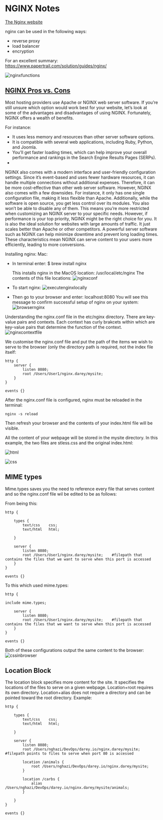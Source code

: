 # NGINX Notes

[The Nginx website](https://www.nginx.com/)

nginx can be used in the following ways:
  - reverse proxy
  - load balancer
  - encryption

For an excellent summary:
https://www.papertrail.com/solution/guides/nginx/

![nginxfunctions](https://www.nginx.com/wp-content/uploads/2018/10/NAP-with-Controller-2-0.png)

## [NGINX Pros vs. Cons](https://www.elegantthemes.com/blog/wordpress/what-is-nginx-an-overview-of-the-basics) 
Most hosting providers use Apache or NGINX web server software. If you’re still unsure which option would work best for your website, let’s look at some of the advantages and disadvantages of using NGINX. Fortunately, NGINX offers a wealth of benefits. 

For instance: 
  - It uses less memory and resources than other server software options.
  - It is compatible with several web applications, including Ruby, Python, and Joomla.
  - You’ll get faster loading times, which can help improve your overall performance and rankings in the Search Engine Results Pages (SERPs).
- 
NGINX also comes with a modern interface and user-friendly configuration settings. Since it’s event-based and uses fewer hardware resources, it can handle multiple connections without additional expenses. Therefore, it can be more cost-effective than other web server software.
However, NGINX also comes with a few downsides. For instance, it only has one single configuration file, making it less flexible than Apache.
Additionally, while the software is open source, you get less control over its modules. You also won’t be able to disable any of them. This means you’re more restricted when customizing an NGINX server to your specific needs.
However, if performance is your top priority, NGINX might be the right choice for you. It is also the ideal solution for websites with large amounts of traffic. It just scales better than Apache or other competitors.
A powerful server software such as NGINX can help minimize downtime and prevent long loading times. These characteristics mean NGINX can serve content to your users more efficiently, leading to more conversions.


Installing nginx:
Mac:
  - In terminal enter:
    $ brew install nginx

    This installs nginx in the MacOS location: /usr/local/etc/nginx
    The contents of this file locations:
    ![nginxconf](https://github.com/naqeebghazi/nginx.darey/blob/main/images/Screenshot%202023-11-05%20at%2023.26.02.png?raw=true)

  - To start nginx:
    ![executenginxlocally](https://github.com/naqeebghazi/nginx.darey/blob/main/images/executeNginxLocally.png)

  - Then go to your browser and enter: localhost:8080
    You will see this message to confirm successful setup of nginx on your system:
    ![browsernginx](https://github.com/naqeebghazi/nginx.darey/blob/main/images/nginxlocalhost.png)

Understanding the nginx.conf file in the etc/nginx directory.
There are key-value pairs and contexts. Each context has curly brakcets within which are key-value pairs that determine the function of the context. 
![nginxcontextfile](https://github.com/naqeebghazi/nginx.darey/blob/main/images/nginxcontext.png?raw=true)

We customise the nginx.conf file and put the path of the items we wish to serve to the browser (only the directory path is required, not the index file itself:
  
    http {
        server {
            listen 8080;
            root /Users/User1/nginx.darey/mysite;
        }
    }
    
    events {}

After the nginx.conf file is configured, nginx must be reloaded in the terminal:

    nginx -s reload

Then refresh your browser and the contents of your index.html file will be visible. 

All the content of your webpage will be stored in the mysite directory. In this example, the two files are stless.css and the original index.html:

![html](https://github.com/naqeebghazi/nginx.darey/blob/main/images/htmlshot.png?raw=true)

![css](https://github.com/naqeebghazi/nginx.darey/blob/main/images/stylescss.png?raw=true)

## MIME types
Mime.types saves you the need to reference every file that serves content and so the nginx.conf file wil be edited to be as follows:

From being this:
    
    http {
    
        types {
            text/css    css;
            text/html   html;
    
        }
    
        server {
            listen 8080;
            root /Users/User1/nginx.darey/mysite;    #filepath that contains the files that we want to serve when this port is accessed
        }
    }
    
    events {}
    

To this which used mime.types:

    http {
    
    include mime.types;
    
        server {
            listen 8080;
            root /Users/User1/nginx.darey/mysite;    #filepath that contains the files that we want to serve when this port is accessed
        }
    }
    
    events {}
  

Both of these configurations output the same content to the browser:
![cssinbrowser](https://github.com/naqeebghazi/nginx.darey/blob/main/images/cssinbrowser.png?raw=true)

## Location Block

The location block specifies more content for the site. It specifies the locations of the files to serve on a given webpage. 
Location+root requires its own directory.
Location+alias does not require a directory and can be pointed toward the root directory. Example:

    http {
    
        types {
            text/css    css;
            text/html   html;
    
        }
    
        server {
            listen 8080;
            root /Users/nghazi/DevOps/darey.io/nginx.darey/mysite;    #filepath points to files to serve when port 80 is accessed
            
            location /animals {
                root /Users/nghazi/DevOps/darey.io/nginx.darey/mysite;
            }
    
            location /carbs {
                alias /Users/nghazi/DevOps/darey.io/nginx.darey/mysite/animals;
            }
            
        }
    }
    
    events {}


